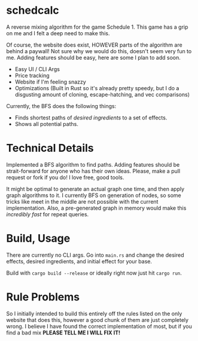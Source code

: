 # schedcalc

A reverse mixing algorithm for the game Schedule 1. This game has a grip on me and I felt a deep need to make this.

Of course, the website does exist, HOWEVER parts of the algorithm are behind a paywall! Not sure why we would do this, doesn't seem very fun to me.
Adding features should be easy, here are some I plan to add soon.

- Easy UI / CLI Args
- Price tracking
- Website if I'm feeling snazzy
- Optimizations (Built in Rust so it's already pretty speedy, but I do a disgusting amount of cloning, escape-hatching, and vec comparisons)

Currently, the BFS does the following things:

- Finds shortest paths of *desired ingredients* to a set of effects.
- Shows all potential paths.

# Technical Details

Implemented a BFS algorithm to find paths. Adding features should be strait-forward for anyone who has their own ideas. Please, make a pull request or fork if you do! I love free, good tools.

It might be optimal to generate an actual graph one time, and then apply graph algorithms to it. I currently BFS on generation of nodes, so some tricks like meet in the middle are not possible
with the current implementation. Also, a pre-generated graph in memory would make this *incredibly fast* for repeat queries.

# Build, Usage

There are currently no CLI args. Go into `main.rs` and change the desired effects, desired ingredients, and initial effect for your base.

Build with `cargo build --release` or ideally right now just hit `cargo run`.

# Rule Problems

So I initially intended to build this entirely off the rules listed on the only website that does this, however a good chunk of them are just completely wrong. I believe I have found the correct
implementation of most, but if you find a bad mix **PLEASE TELL ME I WILL FIX IT!**